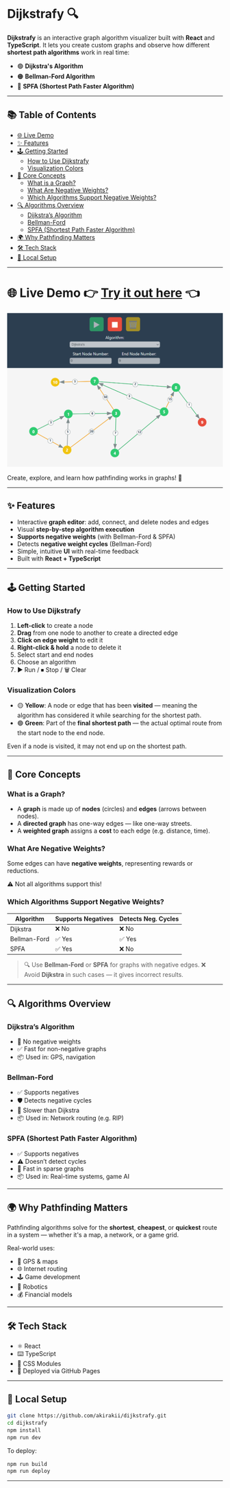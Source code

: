 # Dijkstrafy 🔍

**Dijkstrafy** is an interactive graph algorithm visualizer built with **React** and **TypeScript**. It lets you create custom graphs and observe how different **shortest path algorithms** work in real time:

* 🟢 **Dijkstra's Algorithm**
* 🟠 **Bellman-Ford Algorithm**
* 🔵 **SPFA (Shortest Path Faster Algorithm)**

---

## 📚 Table of Contents

- [🌐 Live Demo](#live-demo)
- [✨ Features](#-features)
- [🕹️ Getting Started](#-getting-started)
  - [How to Use Dijkstrafy](#how-to-use-dijkstrafy)
  - [Visualization Colors](#visualization-colors)
- [🧠 Core Concepts](#-core-concepts)
  - [What is a Graph?](#what-is-a-graph)
  - [What Are Negative Weights?](#what-are-negative-weights)
  - [Which Algorithms Support Negative Weights?](#which-algorithms-support-negative-weights)
- [🔍 Algorithms Overview](#-algorithms-overview)
  - [Dijkstra’s Algorithm](#dijkstras-algorithm)
  - [Bellman-Ford](#bellman-ford)
  - [SPFA (Shortest Path Faster Algorithm)](#spfa-shortest-path-faster-algorithm)
- [🌍 Why Pathfinding Matters](#-why-pathfinding-matters)
- [🛠 Tech Stack](#-tech-stack)
- [🚀 Local Setup](#-local-setup)

---

# 🌐 Live Demo 👉 [Try it out here](https://akirakii.github.io/dijkstrafy/) 👈
![Dijkstra Demo](./public/graph-sample1.png)



Create, explore, and learn how pathfinding works in graphs! 🚀

---

## ✨ Features

* Interactive **graph editor**: add, connect, and delete nodes and edges
* Visual **step-by-step algorithm execution**
* **Supports negative weights** (with Bellman-Ford & SPFA)
* Detects **negative weight cycles** (Bellman-Ford)
* Simple, intuitive **UI** with real-time feedback
* Built with **React + TypeScript**

---

## 🕹️ Getting Started

### How to Use Dijkstrafy

1. **Left-click** to create a node
2. **Drag** from one node to another to create a directed edge
3. **Click on edge weight** to edit it
4. **Right-click & hold** a node to delete it
5. Select start and end nodes
6. Choose an algorithm
7. ▶ Run / ⏹ Stop / 🗑️ Clear

### Visualization Colors

* 🟡 **Yellow**: A node or edge that has been **visited** — meaning the algorithm has considered it while searching for the shortest path.
* 🟢 **Green**: Part of the **final shortest path** — the actual optimal route from the start node to the end node.



Even if a node is visited, it may not end up on the shortest path.

---

## 🧠 Core Concepts

### What is a Graph?

* A **graph** is made up of **nodes** (circles) and **edges** (arrows between nodes).
* A **directed graph** has one-way edges — like one-way streets.
* A **weighted graph** assigns a **cost** to each edge (e.g. distance, time).

### What Are Negative Weights?

Some edges can have **negative weights**, representing rewards or reductions.

⚠️ Not all algorithms support this!

### Which Algorithms Support Negative Weights?

| Algorithm    | Supports Negatives | Detects Neg. Cycles |
| ------------ | ------------------ | ------------------- |
| Dijkstra     | ❌ No               | ❌ No                |
| Bellman-Ford | ✅ Yes              | ✅ Yes               |
| SPFA         | ✅ Yes              | ❌ No                |

> 🔍 Use **Bellman-Ford** or **SPFA** for graphs with negative edges.
> ❌ Avoid **Dijkstra** in such cases — it gives incorrect results.

---

## 🔍 Algorithms Overview

### Dijkstra’s Algorithm

* 🚫 No negative weights
* ✅ Fast for non-negative graphs
* 📦 Used in: GPS, navigation

### Bellman-Ford

* ✅ Supports negatives
* 🛡️ Detects negative cycles
* 🐢 Slower than Dijkstra
* 📦 Used in: Network routing (e.g. RIP)

### SPFA (Shortest Path Faster Algorithm)

* ✅ Supports negatives
* ⚠️ Doesn’t detect cycles
* 🚀 Fast in sparse graphs
* 📦 Used in: Real-time systems, game AI

---

## 🌍 Why Pathfinding Matters

Pathfinding algorithms solve for the **shortest**, **cheapest**, or **quickest** route in a system — whether it's a map, a network, or a game grid.

Real-world uses:

* 📍 GPS & maps
* 🌐 Internet routing
* 🕹️ Game development
* 🤖 Robotics
* 💰 Financial models

---

## 🛠 Tech Stack

* ⚛️ React
* ⌨️ TypeScript
* 🎨 CSS Modules
* 🚀 Deployed via GitHub Pages

---

## 🚀 Local Setup

```bash
git clone https://github.com/akirakii/dijkstrafy.git
cd dijkstrafy
npm install
npm run dev
```

To deploy:

```bash
npm run build
npm run deploy
```

---
